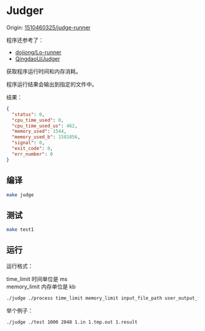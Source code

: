 # Judger

Origin: [1510460325/judge-runner](https://github.com/1510460325/judge-runner)

程序还参考了：

- [dojiong/Lo-runner](https://github.com/dojiong/Lo-runner/)
- [QingdaoU/Judger](https://github.com/QingdaoU/Judger)

获取程序运行时间和内存消耗。

程序运行结果会输出到指定的文件中。

结果：

```json
{
  "status": 0,
  "cpu_time_used": 0,
  "cpu_time_used_us": 462,
  "memory_used": 1544,
  "memory_used_b": 1581056,
  "signal": 0,
  "exit_code": 0,
  "err_number": 0
}
```

## 编译

```bash
make judge
```

## 测试

```bash
make test1
```

## 运行

运行格式：

time_limit 时间单位是 ms  
memory_limit 内存单位是 kb

```bash
./judge ./process time_limit memory_limit input_file_path user_output_file_path result_file_path
```

举个例子：

```bash
./judge ./test 1000 2048 1.in 1.tmp.out 1.result
```
